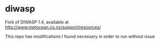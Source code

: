 # diwasp

Fork of DIWASP 1.4, available at http://www.metocean.co.nz/support/resources/

This repo has modifications I found necessary in order to run without issue
